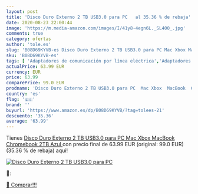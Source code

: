 ```yaml
---
layout: post
title: 'Disco Duro Externo 2 TB USB3.0 para PC   al 35.36 % de rebaja'
date: 2020-08-23 22:00:44
image: 'https://m.media-amazon.com/images/I/41y8-4egn6L._SL400_.jpg'
comments: true
category: ofertas
author: 'tole.es'
slug: 'B08D69KYVB-es Disco Duro Externo 2 TB USB3.0 para PC Mac Xbox MacBook...'
sku: 'B08D69KYVB-es'
tags: [ 'Adaptadores de comunicación por línea eléctrica','Adaptadores de red','Dispositivos de red','Informática','xbox', ]
actualPrice: 63.99 EUR
currency: EUR
price: 63.99
comparePrice: 99.0 EUR
prodname: 'Disco Duro Externo 2 TB USB3.0 para PC  Mac Xbox  MacBook  Chromebook  2TB Azul '
country: 'es'
flag: '🇪🇸'
brand: ''
buyurl: 'https://www.amazon.es/dp/B08D69KYVB/?tag=tolees-21'
descuento: '35.36'
average: '63.99'
---
```


Tienes [Disco Duro Externo 2 TB USB3.0 para PC  Mac Xbox  MacBook  Chromebook  2TB Azul ](https://www.amazon.es/dp/B08D69KYVB/?tag=tolees-21) con precio final de  63.99 EUR (original: 99.0 EUR) (35.36 %  de rebaja) aqui!

[![Disco Duro Externo 2 TB USB3.0 para PC  ](https://m.media-amazon.com/images/I/41y8-4egn6L._SL400_.jpg)](https://www.amazon.es/dp/B08D69KYVB/?tag=tolees-21)

🔎:


[🛒 Comprar!!!](https://www.amazon.es/dp/B08D69KYVB/?tag=tolees-21)
